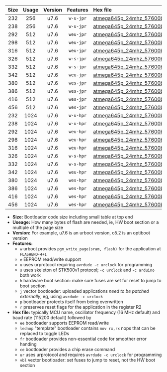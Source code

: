 |Size|Usage|Version|Features|Hex file|
|:-:|:-:|:-:|:-:|:--|
|232|256|u7.6|`w-u-jpr`|[atmega645p_24mhz_57600bps_ur_vbl.hex](https://raw.githubusercontent.com/stefanrueger/urboot/main/atmega645p_24mhz_57600bps_ur_vbl.hex)|
|238|256|u7.6|`w-u-jpr`|[atmega645p_24mhz_57600bps_lednop_ur_vbl.hex](https://raw.githubusercontent.com/stefanrueger/urboot/main/atmega645p_24mhz_57600bps_lednop_ur_vbl.hex)|
|292|512|u7.6|`weu-jpr`|[atmega645p_24mhz_57600bps_ee_ur_vbl.hex](https://raw.githubusercontent.com/stefanrueger/urboot/main/atmega645p_24mhz_57600bps_ee_ur_vbl.hex)|
|298|512|u7.6|`weu-jpr`|[atmega645p_24mhz_57600bps_ee_lednop_ur_vbl.hex](https://raw.githubusercontent.com/stefanrueger/urboot/main/atmega645p_24mhz_57600bps_ee_lednop_ur_vbl.hex)|
|316|512|u7.6|`weu-jpr`|[atmega645p_24mhz_57600bps_ee_lednop_fr_ur_vbl.hex](https://raw.githubusercontent.com/stefanrueger/urboot/main/atmega645p_24mhz_57600bps_ee_lednop_fr_ur_vbl.hex)|
|326|512|u7.6|`w-s-jpr`|[atmega645p_24mhz_57600bps_vbl.hex](https://raw.githubusercontent.com/stefanrueger/urboot/main/atmega645p_24mhz_57600bps_vbl.hex)|
|332|512|u7.6|`w-s-jpr`|[atmega645p_24mhz_57600bps_lednop_vbl.hex](https://raw.githubusercontent.com/stefanrueger/urboot/main/atmega645p_24mhz_57600bps_lednop_vbl.hex)|
|342|512|u7.6|`weu-jpr`|[atmega645p_24mhz_57600bps_ee_lednop_fr_ce_ur_vbl.hex](https://raw.githubusercontent.com/stefanrueger/urboot/main/atmega645p_24mhz_57600bps_ee_lednop_fr_ce_ur_vbl.hex)|
|380|512|u7.6|`wes-jpr`|[atmega645p_24mhz_57600bps_ee_vbl.hex](https://raw.githubusercontent.com/stefanrueger/urboot/main/atmega645p_24mhz_57600bps_ee_vbl.hex)|
|386|512|u7.6|`wes-jpr`|[atmega645p_24mhz_57600bps_ee_lednop_vbl.hex](https://raw.githubusercontent.com/stefanrueger/urboot/main/atmega645p_24mhz_57600bps_ee_lednop_vbl.hex)|
|416|512|u7.6|`wes-jpr`|[atmega645p_24mhz_57600bps_ee_lednop_fr_vbl.hex](https://raw.githubusercontent.com/stefanrueger/urboot/main/atmega645p_24mhz_57600bps_ee_lednop_fr_vbl.hex)|
|456|512|u7.6|`wes-jpr`|[atmega645p_24mhz_57600bps_ee_lednop_fr_ce_vbl.hex](https://raw.githubusercontent.com/stefanrueger/urboot/main/atmega645p_24mhz_57600bps_ee_lednop_fr_ce_vbl.hex)|
|232|1024|u7.6|`w-u-hpr`|[atmega645p_24mhz_57600bps_ur.hex](https://raw.githubusercontent.com/stefanrueger/urboot/main/atmega645p_24mhz_57600bps_ur.hex)|
|238|1024|u7.6|`w-u-hpr`|[atmega645p_24mhz_57600bps_lednop_ur.hex](https://raw.githubusercontent.com/stefanrueger/urboot/main/atmega645p_24mhz_57600bps_lednop_ur.hex)|
|292|1024|u7.6|`weu-hpr`|[atmega645p_24mhz_57600bps_ee_ur.hex](https://raw.githubusercontent.com/stefanrueger/urboot/main/atmega645p_24mhz_57600bps_ee_ur.hex)|
|298|1024|u7.6|`weu-hpr`|[atmega645p_24mhz_57600bps_ee_lednop_ur.hex](https://raw.githubusercontent.com/stefanrueger/urboot/main/atmega645p_24mhz_57600bps_ee_lednop_ur.hex)|
|316|1024|u7.6|`weu-hpr`|[atmega645p_24mhz_57600bps_ee_lednop_fr_ur.hex](https://raw.githubusercontent.com/stefanrueger/urboot/main/atmega645p_24mhz_57600bps_ee_lednop_fr_ur.hex)|
|326|1024|u7.6|`w-s-hpr`|[atmega645p_24mhz_57600bps.hex](https://raw.githubusercontent.com/stefanrueger/urboot/main/atmega645p_24mhz_57600bps.hex)|
|332|1024|u7.6|`w-s-hpr`|[atmega645p_24mhz_57600bps_lednop.hex](https://raw.githubusercontent.com/stefanrueger/urboot/main/atmega645p_24mhz_57600bps_lednop.hex)|
|342|1024|u7.6|`weu-hpr`|[atmega645p_24mhz_57600bps_ee_lednop_fr_ce_ur.hex](https://raw.githubusercontent.com/stefanrueger/urboot/main/atmega645p_24mhz_57600bps_ee_lednop_fr_ce_ur.hex)|
|380|1024|u7.6|`wes-hpr`|[atmega645p_24mhz_57600bps_ee.hex](https://raw.githubusercontent.com/stefanrueger/urboot/main/atmega645p_24mhz_57600bps_ee.hex)|
|386|1024|u7.6|`wes-hpr`|[atmega645p_24mhz_57600bps_ee_lednop.hex](https://raw.githubusercontent.com/stefanrueger/urboot/main/atmega645p_24mhz_57600bps_ee_lednop.hex)|
|416|1024|u7.6|`wes-hpr`|[atmega645p_24mhz_57600bps_ee_lednop_fr.hex](https://raw.githubusercontent.com/stefanrueger/urboot/main/atmega645p_24mhz_57600bps_ee_lednop_fr.hex)|
|456|1024|u7.6|`wes-hpr`|[atmega645p_24mhz_57600bps_ee_lednop_fr_ce.hex](https://raw.githubusercontent.com/stefanrueger/urboot/main/atmega645p_24mhz_57600bps_ee_lednop_fr_ce.hex)|

- **Size:** Bootloader code size including small table at top end
- **Useage:** How many bytes of flash are needed, ie, HW boot section or a multiple of the page size
- **Version:** For example, u7.6 is an urboot version, o5.2 is an optiboot version
- **Features:**
  + `w` urboot provides `pgm_write_page(sram, flash)` for the application at `FLASHEND-4+1`
  + `e` EEPROM read/write support
  + `u` uses urprotocol requiring `avrdude -c urclock` for programming
  + `s` uses skeleton of STK500v1 protocol; `-c urclock` and `-c arduino` both work
  + `h` hardware boot section: make sure fuses are set for reset to jump to boot section
  + `j` vector bootloader: uploaded applications *need to be patched externally*, eg, using `avrdude -c urclock`
  + `p` bootloader protects itself from being overwritten
  + `r` preserves reset flags for the application in the register R2
- **Hex file:** typically MCU name, oscillator frequency (16 MHz default) and baud rate (115200 default) followed by
  + `ee` bootloader supports EEPROM read/write
  + `lednop` "template" bootloader contains `mov rx,rx` nops that can be replaced to toggle LEDs
  + `fr` bootloader provides non-essential code for smoother error handing
  + `ce` bootloader provides a chip erase command
  + `ur` uses urprotocol and requires `avrdude -c urclock` for programming
  + `vbl` vector bootloader: set fuses to jump to reset, not the HW boot section
